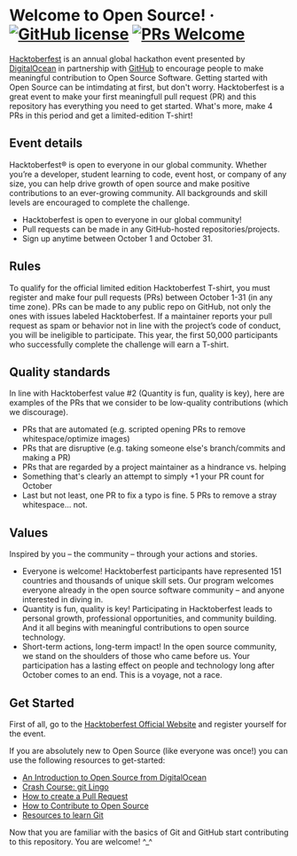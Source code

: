# Welcome to Open Source! &middot; [![GitHub license](https://img.shields.io/badge/license-MIT-blue.svg)](https://github.com/pr4shan7/Hacktoberfest/blob/master/LICENSE) [![PRs Welcome](https://img.shields.io/badge/PRs-welcome-brightgreen.svg)](https://github.com/pr4shan7/Hacktoberfest/blob/master/README.md#get-started)

[Hacktoberfest](https://hacktoberfest.digitalocean.com/) is an annual global hackathon event presented by [DigitalOcean](https://digitalocean.com) in partnership with [GitHub](https://github.com) to encourage people to make meaningful contribution to Open Source Software.
Getting started with Open Source can be intimdating at first, but don't worry. Hacktoberfest is a great event to make your first meaningfull pull request (PR) and this repository has everything you need to get started. What's more, make 4 PRs in this period and get a limited-edition T-shirt!

## Event details

Hacktoberfest® is open to everyone in our global community. Whether you’re a developer, student learning to code, event host, or company of any size, you can help drive growth of open source and make positive contributions to an ever-growing community. All backgrounds and skill levels are encouraged to complete the challenge.

* Hacktoberfest is open to everyone in our global community!
* Pull requests can be made in any GitHub-hosted repositories/projects.
* Sign up anytime between October 1 and October 31.

## Rules

To qualify for the official limited edition Hacktoberfest T-shirt, you must register and make four pull requests (PRs) between October 1-31 (in any time zone). PRs can be made to any public repo on GitHub, not only the ones with issues labeled Hacktoberfest. If a maintainer reports your pull request as spam or behavior not in line with the project’s code of conduct, you will be ineligible to participate. This year, the first 50,000 participants who successfully complete the challenge will earn a T-shirt.

## Quality standards

In line with Hacktoberfest value #2 (Quantity is fun, quality is key), here are examples of the PRs that we consider to be low-quality contributions (which we discourage).

* PRs that are automated (e.g. scripted opening PRs to remove whitespace/optimize images)
* PRs that are disruptive (e.g. taking someone else's branch/commits and making a PR)
* PRs that are regarded by a project maintainer as a hindrance vs. helping
* Something that's clearly an attempt to simply +1 your PR count for October
* Last but not least, one PR to fix a typo is fine. 5 PRs to remove a stray whitespace... not.

## Values

Inspired by you – the community – through your actions and stories.

* Everyone is welcome! Hacktoberfest participants have represented 151 countries and thousands of unique skill sets. Our program welcomes everyone already in the open source software community – and anyone interested in diving in.
* Quantity is fun, quality is key! Participating in Hacktoberfest leads to personal growth, professional opportunities, and community building. And it all begins with meaningful contributions to open source technology.
* Short-term actions, long-term impact! In the open source community, we stand on the shoulders of those who came before us. Your participation has a lasting effect on people and technology long after October comes to an end. This is a voyage, not a race.

## Get Started

First of all, go to the [Hacktoberfest Official Website](https://hacktoberfest.digitalocean.com/) and register yourself for the event.

If you are absolutely new to Open Source (like everyone was once!) you can use the following resources to get-started:

* [An Introduction to Open Source from DigitalOcean](https://www.digitalocean.com/community/tutorial_series/an-introduction-to-open-source)
* [Crash Course: git Lingo](https://dev.to/tvanblargan/crash-course-git-lingo-1enj)
* [How to create a Pull Request](https://www.digitalocean.com/community/tutorials/how-to-create-a-pull-request-on-github)
* [How to Contribute to Open Source](https://opensource.guide/how-to-contribute/)
* [Resources to learn Git](https://try.github.io/)

Now that you are familiar with the basics of Git and GitHub start contributing to this repository. You are welcome! ^_^
